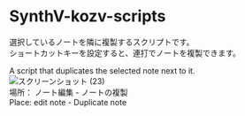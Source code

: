 # SynthV-kozv-scripts
<!-- A Synthesizer V Script by kozv.   -->
選択しているノートを隣に複製するスクリプトです。  
ショートカットキーを設定すると、連打でノートを複製できます。

<!-- 春から夏にかけて、これを作ろうとプログラミングを始めました。
鉛筆ツールとダイレクトピッチ編集モードを関連付けて切り替える機能を使うのを忘れていて、ずっとダブルクリックでノートを作っていたんです。
完成後に気づきました。渇望していたほどの意義はなかった。

でもせっかく作ったし、連打でノートを複製できると楽しい（楽しい！）ので残しておきます。 -->

A script that duplicates the selected note next to it.
![スクリーンショット (23)](https://user-images.githubusercontent.com/86694578/130562555-4e74480e-2383-4d17-ba3f-e3e85d44bd74.jpg)  
場所： ノート編集 - ノートの複製  
Place: edit note - Duplicate note  

